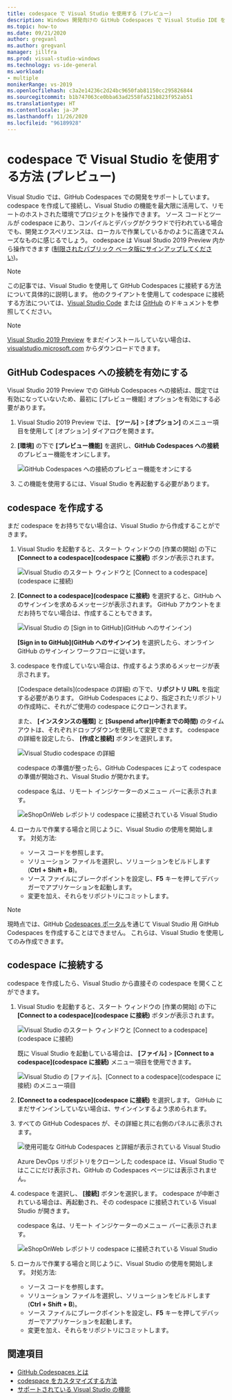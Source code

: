 ```yaml
---
title: codespace で Visual Studio を使用する (プレビュー)
description: Windows 開発向けの GitHub Codespaces で Visual Studio IDE を使用する方法について説明します。
ms.topic: how-to
ms.date: 09/21/2020
author: gregvanl
ms.author: gregvanl
manager: jillfra
ms.prod: visual-studio-windows
ms.technology: vs-ide-general
ms.workload:
- multiple
monikerRange: vs-2019
ms.openlocfilehash: c3a2e14236c2d24bc9650fab81150cc295826844
ms.sourcegitcommit: b1b747063ce0bba63ad2558fa521b823f952ab51
ms.translationtype: HT
ms.contentlocale: ja-JP
ms.lasthandoff: 11/26/2020
ms.locfileid: "96189928"
---
```

# <a name="how-to-use-visual-studio-with-a-codespace-preview"></a>codespace で Visual Studio を使用する方法 (プレビュー)

Visual Studio では、GitHub Codespaces での開発をサポートしています。 codespace を作成して接続し、Visual Studio の機能を最大限に活用して、リモートのホストされた環境でプロジェクトを操作できます。 ソース コードとツールが codespace にあり、コンパイルとデバッグがクラウドで行われている場合でも、開発エクスペリエンスは、ローカルで作業しているかのように高速でスムーズなものに感じるでしょう。 codespace は Visual Studio 2019 Preview 内から操作できます ([制限されたパブリック ベータ版にサインアップしてください](https://github.com/features/codespaces/signup-vs))。

> [!NOTE]
> この記事では、Visual Studio を使用して GitHub Codespaces に接続する方法について具体的に説明します。 他のクライアントを使用して codespace に接続する方法については、[Visual Studio Code](https://docs.github.com/github/developing-online-with-codespaces/connecting-to-your-codespace-from-visual-studio-code) または [GitHub](https://docs.github.com/github/developing-online-with-codespaces/developing-in-a-codespace) のドキュメントを参照してください。

> [!NOTE]
> [Visual Studio 2019 Preview](https://aka.ms/vspreview) をまだインストールしていない場合は、[visualstudio.microsoft.com](https://aka.ms/vspreview) からダウンロードできます。

## <a name="enable-connect-to-github-codespaces"></a>GitHub Codespaces への接続を有効にする

Visual Studio 2019 Preview での GitHub Codespaces への接続は、既定では有効になっていないため、最初に [プレビュー機能] オプションを有効にする必要があります。

1. Visual Studio 2019 Preview では、 **[ツール]**  >  **[オプション]** のメニュー項目を使用して [オプション] ダイアログを開きます。

2. **[環境]** の下で **[プレビュー機能]** を選択し、**GitHub Codespaces への接続** のプレビュー機能をオンにします。

   ![GitHub Codespaces への接続のプレビュー機能をオンにする](media/connect-to-github-codespaces-preview-feature.png)

3. この機能を使用するには、Visual Studio を再起動する必要があります。

## <a name="create-a-codespace"></a>codespace を作成する

まだ codespace をお持ちでない場合は、Visual Studio から作成することができます。

1. Visual Studio を起動すると、スタート ウィンドウの [作業の開始] の下に **[Connect to a codespace]\(codespace に接続\)** ボタンが表示されます。

   ![Visual Studio のスタート ウィンドウと [Connect to a codespace]\(codespace に接続\)](media/visual-studio-start-window.png)

2. **[Connect to a codespace]\(codespace に接続\)** を選択すると、GitHub へのサインインを求めるメッセージが表示されます。 GitHub アカウントをまだお持ちでない場合は、作成することもできます。

   ![Visual Studio の [Sign in to GitHub]\(GitHub へのサインイン\)](media/visual-studio-sign-in-to-github.png)

   **[Sign in to GitHub]\(GitHub へのサインイン\)** を選択したら、オンライン GitHub のサインイン ワークフローに従います。

3. codespace を作成していない場合は、作成するよう求めるメッセージが表示されます。

   [Codespace details]\(codespace の詳細\) の下で、**リポジトリ URL** を指定する必要があります。 GitHub Codespaces により、指定されたリポジトリの作成時に、それがご使用の codespace にクローンされます。

   また、 **[インスタンスの種類]** と **[Suspend after]\(中断までの時間\)** のタイムアウトは、それぞれドロップダウンを使用して変更できます。 codespace の詳細を設定したら、 **[作成と接続]** ボタンを選択します。

   ![Visual Studio codespace の詳細](media/visual-studio-codespace-details.png)

   codespace の準備が整ったら、GitHub Codespaces によって codespace の準備が開始され、Visual Studio が開かれます。

   codespace 名は、リモート インジケーターのメニュー バーに表示されます。

   ![eShopOnWeb レポジトリ codespace に接続されている Visual Studio](media/visual-studio-eshoponweb-codespace.png)

4. ローカルで作業する場合と同じように、Visual Studio の使用を開始します。 対処方法:

   * ソース コードを参照します。
   * ソリューション ファイルを選択し、ソリューションをビルドします (**Ctrl + Shift + B**)。
   * ソース ファイルにブレークポイントを設定し、**F5** キーを押してデバッガーでアプリケーションを起動します。
   * 変更を加え、それらをリポジトリにコミットします。   

> [!NOTE]
> 現時点では、GitHub [Codespaces ポータル](https://github.com/codespaces)を通じて Visual Studio 用 GitHub Codespaces を作成することはできません。 これらは、Visual Studio を使用してのみ作成できます。

## <a name="connect-to-a-codespace"></a>codespace に接続する

codespace を作成したら、Visual Studio から直接その codespace を開くことができます。

1. Visual Studio を起動すると、スタート ウィンドウの [作業の開始] の下に **[Connect to a codespace]\(codespace に接続\)** ボタンが表示されます。

   ![Visual Studio のスタート ウィンドウと [Connect to a codespace]\(codespace に接続\)](media/visual-studio-start-window.png)

   既に Visual Studio を起動している場合は、 **[ファイル]**  >  **[Connect to a codespace]\(codespace に接続\)** メニュー項目を使用できます。

   ![Visual Studio の [ファイル]、[Connect to a codespace]\(codespace に接続\) のメニュー項目](media/visual-studio-file-connect-to-codespace.png)

2. **[Connect to a codespace]\(codespace に接続\)** を選択します。 GitHub にまだサインインしていない場合は、サインインするよう求められます。

3. すべての GitHub Codespaces が、その詳細と共に右側のパネルに表示されます。

   ![使用可能な GitHub Codespaces と詳細が表示されている Visual Studio](media/visual-studio-connect-codespace.png)

   Azure DevOps リポジトリをクローンした codespace は、Visual Studio ではここにだけ表示され、GitHub の Codespaces ページには表示されません。

4. codespace を選択し、 **[接続]** ボタンを選択します。 codespace が中断されている場合は、再起動され、その codespace に接続されている Visual Studio が開きます。

   codespace 名は、リモート インジケーターのメニュー バーに表示されます。

   ![eShopOnWeb レポジトリ codespace に接続されている Visual Studio](media/visual-studio-eshoponweb-codespace.png)

5. ローカルで作業する場合と同じように、Visual Studio の使用を開始します。 対処方法:

   * ソース コードを参照します。
   * ソリューション ファイルを選択し、ソリューションをビルドします (**Ctrl + Shift + B**)。
   * ソース ファイルにブレークポイントを設定し、**F5** キーを押してデバッガーでアプリケーションを起動します。
   * 変更を加え、それらをリポジトリにコミットします。

<!-- TBD ## Suspend a codespace -->

<!-- TBD ## Disconnect from a codespace -->

## <a name="see-also"></a>関連項目

* [GitHub Codespaces とは](codespaces-overview.md)
* [codespace をカスタマイズする方法](customize-codespaces.md)
* [サポートされている Visual Studio の機能](supported-features-codespaces.md)
